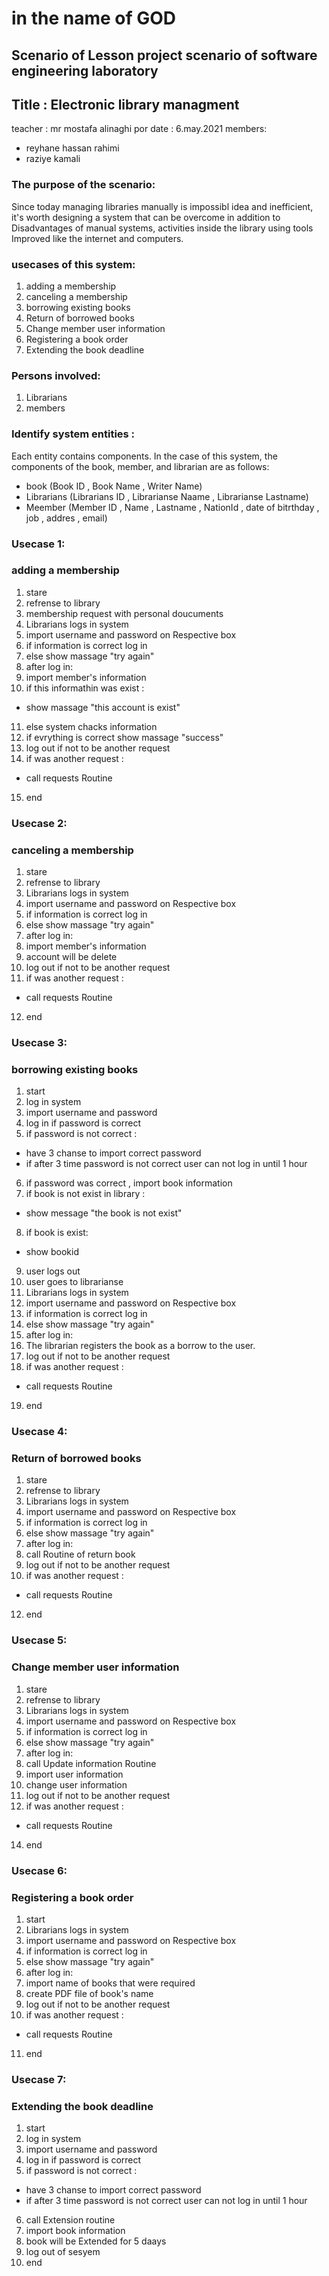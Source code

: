 
# in the name of GOD
## Scenario of Lesson project scenario of software engineering laboratory
## Title : Electronic library managment
teacher : mr mostafa alinaghi por
date : 6.may.2021
members:
* reyhane hassan rahimi
* raziye kamali


### The purpose of the scenario:

Since today managing libraries manually is impossibl idea and inefficient, it's worth designing a system that can be overcome in addition to Disadvantages of manual systems, activities inside the library using tools Improved like the internet and computers. 

### usecases of this system:

1. adding a membership
2. canceling a membership
3. borrowing existing books
4. Return of borrowed books
5. Change member user information 
6. Registering a book order 
7. Extending the book deadline 

### Persons involved:

1. Librarians 
2. members

### Identify system entities :

Each entity contains components. In the case of this system, the components of the book, member, and librarian are as follows:


* book (Book ID , Book Name , Writer Name)
* Librarians (Librarians ID , Librarianse Naame , Librarianse Lastname)
* Meember (Member ID , Name , Lastname , NationId , date of bitrthday , job , addres , email)

### Usecase 1:
### adding a membership

1. stare
2. refrense to library
3. membership request with personal doucuments
4. Librarians logs in system
5. import username and password on Respective box
6. if information is correct log in
7. else show massage "try again"
8. after log in:
9. import member's information
10. if this informathin was exist :
* show massage "this account is exist"
11. else system chacks information 
12. if evrything is correct show massage "success"
13. log out if not to be another request
14. if was another request :
*  call requests Routine 
15. end

### Usecase 2:
### canceling a membership

1. stare
2. refrense to library
3. Librarians logs in system
4. import username and password on Respective box
5. if information is correct log in
6. else show massage "try again"
7. after log in:
8. import member's information
9. account will be delete
10. log out if not to be another request
11.  if was another request :
*  call requests Routine 
12. end

### Usecase 3:
### borrowing existing books

1. start
2. log in system
3. import username and password
4. log in if password is correct 
5. if password is not correct :
* have 3 chanse to import correct password
* if after 3 time password is not correct user can not log in until 1 hour
6. if password was correct , import book information
7. if book is not exist in library :
* show message "the book is not exist"
8. if book is exist:
* show bookid
9. user logs out
10. user goes to librarianse
11. Librarians logs in system
12. import username and password on Respective box
13. if information is correct log in
14. else show massage "try again"
15. after log in:
16. The librarian registers the book as a borrow to the user.
17. log out if not to be another request
18.  if was another request :
*  call requests Routine 
19. end

### Usecase 4:
### Return of borrowed books

1. stare
2. refrense to library
3. Librarians logs in system
5. import username and password on Respective box
6. if information is correct log in
7. else show massage "try again"
8. after log in:
9. call Routine of return book
10. log out if not to be another request
11.  if was another request :
*  call requests Routine 
12. end

### Usecase 5:
### Change member user information

1. stare
2. refrense to library
3. Librarians logs in system
5. import username and password on Respective box
6. if information is correct log in
7. else show massage "try again"
8. after log in:
9. call Update information Routine
10. import user information
11. change user information
12. log out if not to be another request
13. if was another request :
*  call requests Routine 
14. end

### Usecase 6:
### Registering a book order 

1. start
2. Librarians logs in system
3. import username and password on Respective box
4. if information is correct log in
5. else show massage "try again"
6. after log in:
7. import name of  books that were required
8. create PDF file of book's name
9. log out if not to be another request
10. if was another request :
*  call requests Routine 
11. end

### Usecase 7:
### Extending the book deadline


1. start
2. log in system
3. import username and password
4. log in if password is correct 
5. if password is not correct :
* have 3 chanse to import correct password
* if after 3 time password is not correct user can not log in until 1 hour
6. call Extension routine
7. import book information
8. book will be Extended for 5 daays
9. log out of sesyem
10. end